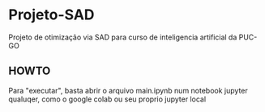 # Projeto-SAD
Projeto de otimização via SAD para curso de inteligencia artificial da PUC-GO 
## HOWTO
Para "executar", basta abrir o arquivo main.ipynb num notebook jupyter qualuqer, como o google colab ou seu proprio jupyter local
